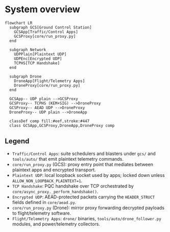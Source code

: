 # System overview

```mermaid
flowchart LR
  subgraph GCS[Ground Control Station]
    GCSApp[Traffic/Control Apps]
    GCSProxy[core/run_proxy.py]
  end

  subgraph Network
    UDPPlain[Plaintext UDP]
    UDPEnc[Encrypted UDP]
    TCPHS[TCP Handshake]
  end

  subgraph Drone
    DroneApp[Flight/Telemetry Apps]
    DroneProxy[core/run_proxy.py]
  end

  GCSApp-- UDP plain -->GCSProxy
  GCSProxy-- TCPHS (KEM+SIG) -->DroneProxy
  GCSProxy-- AEAD UDP -->DroneProxy
  DroneProxy-- UDP plain -->DroneApp

  classDef comp fill:#eef,stroke:#447
  class GCSApp,GCSProxy,DroneApp,DroneProxy comp
```

## Legend

- `Traffic/Control Apps`: suite schedulers and blasters under `gcs/` and `tools/auto/` that emit plaintext telemetry commands.
- `core/run_proxy.py` (GCS): proxy entry point that mediates between plaintext apps and encrypted transport.
- `Plaintext UDP`: local loopback socket used by apps; locked down unless `ALLOW_NON_LOOPBACK_PLAINTEXT=1`.
- `TCP Handshake`: PQC handshake over TCP orchestrated by `core/async_proxy._perform_handshake()`.
- `Encrypted UDP`: AEAD-protected packets carrying the `HEADER_STRUCT` fields defined in `core/aead.py`.
- `core/run_proxy.py` (Drone): mirror proxy forwarding decrypted payloads to flight/telemetry software.
- `Flight/Telemetry Apps`: `drone/` binaries, `tools/auto/drone_follower.py` modules, and power/telemetry collectors.